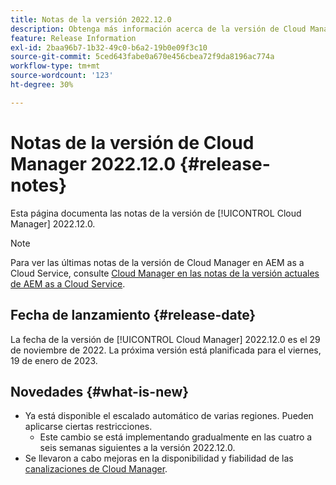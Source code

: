 ```yaml
---
title: Notas de la versión 2022.12.0
description: Obtenga más información acerca de la versión de Cloud Manager 2022.12.0.
feature: Release Information
exl-id: 2baa96b7-1b32-49c0-b6a2-19b0e09f3c10
source-git-commit: 5ced643fabe0a670e456cbea72f9da8196ac774a
workflow-type: tm+mt
source-wordcount: '123'
ht-degree: 30%

---
```


# Notas de la versión de Cloud Manager 2022.12.0 {#release-notes}

Esta página documenta las notas de la versión de [!UICONTROL Cloud Manager] 2022.12.0.

>[!NOTE]
>
>Para ver las últimas notas de la versión de Cloud Manager en AEM as a Cloud Service, consulte [Cloud Manager en las notas de la versión actuales de AEM as a Cloud Service](https://experienceleague.adobe.com/en/docs/experience-manager-cloud-service/content/release-notes/cloud-manager/current).

## Fecha de lanzamiento {#release-date}

La fecha de la versión de [!UICONTROL Cloud Manager] 2022.12.0 es el 29 de noviembre de 2022. La próxima versión está planificada para el viernes, 19 de enero de 2023.

## Novedades {#what-is-new}

* Ya está disponible el escalado automático de varias regiones. Pueden aplicarse ciertas restricciones.
   * Este cambio se está implementando gradualmente en las cuatro a seis semanas siguientes a la versión 2022.12.0.
* Se llevaron a cabo mejoras en la disponibilidad y fiabilidad de las [canalizaciones de Cloud Manager](/help/overview/ci-cd-pipelines.md).
